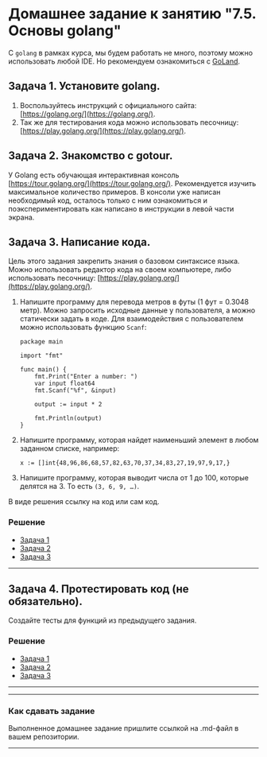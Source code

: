 # Домашнее задание к занятию "7.5. Основы golang"

С `golang` в рамках курса, мы будем работать не много, поэтому можно использовать любой IDE. 
Но рекомендуем ознакомиться с [GoLand](https://www.jetbrains.com/ru-ru/go/).  

## Задача 1. Установите golang.
1. Воспользуйтесь инструкций с официального сайта: [https://golang.org/](https://golang.org/).
2. Так же для тестирования кода можно использовать песочницу: [https://play.golang.org/](https://play.golang.org/).

## Задача 2. Знакомство с gotour.
У Golang есть обучающая интерактивная консоль [https://tour.golang.org/](https://tour.golang.org/). 
Рекомендуется изучить максимальное количество примеров. В консоли уже написан необходимый код, 
осталось только с ним ознакомиться и поэкспериментировать как написано в инструкции в левой части экрана.  

## Задача 3. Написание кода. 
Цель этого задания закрепить знания о базовом синтаксисе языка. Можно использовать редактор кода 
на своем компьютере, либо использовать песочницу: [https://play.golang.org/](https://play.golang.org/).

1. Напишите программу для перевода метров в футы (1 фут = 0.3048 метр). Можно запросить исходные данные 
у пользователя, а можно статически задать в коде.
    Для взаимодействия с пользователем можно использовать функцию `Scanf`:
    ```
    package main
    
    import "fmt"
    
    func main() {
        fmt.Print("Enter a number: ")
        var input float64
        fmt.Scanf("%f", &input)
    
        output := input * 2
    
        fmt.Println(output)    
    }
    ```
 
1. Напишите программу, которая найдет наименьший элемент в любом заданном списке, например:
    ```
    x := []int{48,96,86,68,57,82,63,70,37,34,83,27,19,97,9,17,}
    ```
1. Напишите программу, которая выводит числа от 1 до 100, которые делятся на 3. То есть `(3, 6, 9, …)`.

В виде решения ссылку на код или сам код.   
### Решение 

- [Задача 1](https://github.com/rdegtyarev/virt-homeworks/blob/master/07-terraform-05-golang/task-3/t1/t1.go)
- [Задача 2](https://github.com/rdegtyarev/virt-homeworks/blob/master/07-terraform-05-golang/task-3/t2/t2.go)
- [Задача 3](https://github.com/rdegtyarev/virt-homeworks/blob/master/07-terraform-05-golang/task-3/t2/t2.go) 
  
---
## Задача 4. Протестировать код (не обязательно).

Создайте тесты для функций из предыдущего задания. 

### Решение 

- [Задача 1](https://github.com/rdegtyarev/virt-homeworks/blob/master/07-terraform-05-golang/task-3/t1/t1_test.go)
- [Задача 2](https://github.com/rdegtyarev/virt-homeworks/blob/master/07-terraform-05-golang/task-3/t2/t2_test.go)
- [Задача 3](https://github.com/rdegtyarev/virt-homeworks/blob/master/07-terraform-05-golang/task-3/t3/t3_test.go) 
  
---
---

### Как cдавать задание

Выполненное домашнее задание пришлите ссылкой на .md-файл в вашем репозитории.

---

